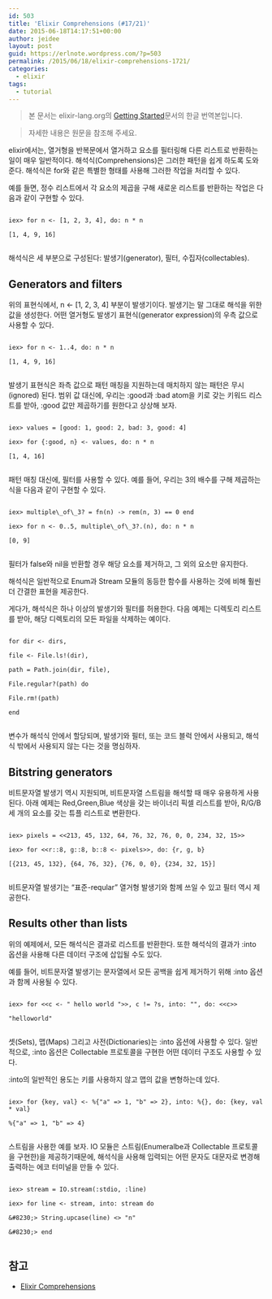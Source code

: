 ```yaml
---
id: 503
title: 'Elixir Comprehensions (#17/21)'
date: 2015-06-18T14:17:51+00:00
author: jeidee
layout: post
guid: https://erlnote.wordpress.com/?p=503
permalink: /2015/06/18/elixir-comprehensions-1721/
categories:
  - elixir
tags:
  - tutorial
---
```

> 본 문서는 elixir-lang.org의 [Getting Started](http://elixir-lang.org/getting-started/introduction.html)문서의 한글 번역본입니다.
    
> 자세한 내용은 원문을 참조해 주세요. 

elixir에서는, 열거형을 반복문에서 열거하고 요소를 필터링해 다른 리스트로 반환하는 일이 매우 일반적이다. 해석식(Comprehensions)은 그러한 패턴을 쉽게 하도록 도와준다. 해석식은 for와 같은 특별한 형태를 사용해 그러한 작업을 처리할 수 있다.

예를 들면, 정수 리스트에서 각 요소의 제곱을 구해 새로운 리스트를 반환하는 작업은 다음과 같이 구현할 수 있다.

```
  
iex> for n <- [1, 2, 3, 4], do: n * n
  
[1, 4, 9, 16]
  
```

해석식은 세 부분으로 구성된다: 발생기(generator), 필터, 수집자(collectables).

## Generators and filters

위의 표현식에서, n <- [1, 2, 3, 4] 부분이 발생기이다. 발생기는 말 그대로 해석을 위한 값을 생성한다. 어떤 열거형도 발생기 표현식(generator expression)의 우측 값으로 사용할 수 있다.

```
  
iex> for n <- 1..4, do: n * n
  
[1, 4, 9, 16]
  
```

발생기 표현식은 좌측 값으로 패턴 매칭을 지원하는데 매치하지 않는 패턴은 무시(ignored) 된다. 범위 값 대신에, 우리는 :good과 :bad atom을 키로 갖는 키워드 리스트를 받아, :good 값만 제곱하기를 원한다고 상상해 보자.

```
  
iex> values = [good: 1, good: 2, bad: 3, good: 4]
  
iex> for {:good, n} <- values, do: n * n
  
[1, 4, 16]
  
```

패턴 매칭 대신에, 필터를 사용할 수 있다. 예를 들어, 우리는 3의 배수를 구해 제곱하는 식을 다음과 같이 구현할 수 있다.

```
  
iex> multiple\_of\_3? = fn(n) -> rem(n, 3) == 0 end
  
iex> for n <- 0..5, multiple\_of\_3?.(n), do: n * n
  
[0, 9]
  
```

필터가 false와 nil을 반환할 경우 해당 요소를 제거하고, 그 외의 요소만 유지한다.

해석식은 일반적으로 Enum과 Stream 모듈의 동등한 함수를 사용하는 것에 비해 훨씬 더 간결한 표현을 제공한다.
  
게다가, 해석식은 하나 이상의 발생기와 필터를 허용한다. 다음 예제는 디렉토리 리스트를 받아, 해당 디렉토리의 모든 파일을 삭제하는 예이다.

```
  
for dir <- dirs,
      
file <- File.ls!(dir),
      
path = Path.join(dir, file),
      
File.regular?(path) do
    
File.rm!(path)
  
end
  
```

변수가 해석식 안에서 할당되며, 발생기와 필터, 또는 코드 블럭 안에서 사용되고, 해석식 밖에서 사용되지 않는 다는 것을 명심하자.

## Bitstring generators

비트문자열 발생기 역시 지원되며, 비트문자열 스트림을 해석할 때 매우 유용하게 사용된다. 아래 예제는 Red,Green,Blue 색상을 갖는 바이너리 픽셀 리스트를 받아, R/G/B 세 개의 요소를 갖는 튜플 리스트로 변환한다.

```
  
iex> pixels = <<213, 45, 132, 64, 76, 32, 76, 0, 0, 234, 32, 15>>
  
iex> for <<r::8, g::8, b::8 <- pixels>>, do: {r, g, b}
  
[{213, 45, 132}, {64, 76, 32}, {76, 0, 0}, {234, 32, 15}]
  
```

비트문자열 발생기는 &#8220;표준-reqular&#8221; 열거형 발생기와 함께 쓰일 수 있고 필터 역시 제공한다.

## Results other than lists

위의 예제에서, 모든 해석식은 결과로 리스트를 반환한다. 또한 해석식의 결과가 :into 옵션을 사용해 다른 데이터 구조에 삽입될 수도 있다.

예를 들어, 비트문자열 발생기는 문자열에서 모든 공백을 쉽게 제거하기 위해 :into 옵션과 함께 사용될 수 있다.

```
  
iex> for <<c <- " hello world ">>, c != ?s, into: "", do: <<c>>
  
"helloworld"
  
```

셋(Sets), 맵(Maps) 그리고 사전(Dictionaries)는 :into 옵션에 사용할 수 있다. 일반적으로, :into 옵션은 Collectable 프로토콜을 구현한 어떤 데이터 구조도 사용할 수 있다.

:into의 일반적인 용도는 키를 사용하지 않고 맵의 값을 변형하는데 있다.

```
  
iex> for {key, val} <- %{"a" => 1, "b" => 2}, into: %{}, do: {key, val * val}
  
%{"a" => 1, "b" => 4}
  
```

스트림을 사용한 예를 보자. IO 모듈은 스트림(Enumeralbe과 Collectable 프로토콜을 구현한)을 제공하기때문에, 해석식을 사용해 입력되는 어떤 문자도 대문자로 변경해 출력하는 에코 터미널을 만들 수 있다.

```
  
iex> stream = IO.stream(:stdio, :line)
  
iex> for line <- stream, into: stream do
  
&#8230;> String.upcase(line) <> "n"
  
&#8230;> end
  
```

## 참고

  * [Elixir Comprehensions](http://elixir-lang.org/getting-started/comprehensions.html)